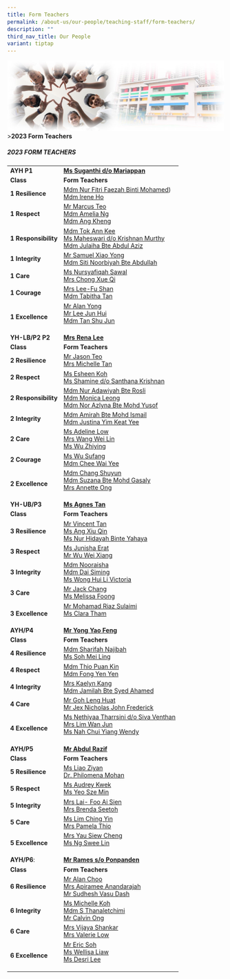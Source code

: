 ```yaml
---
title: Form Teachers
permalink: /about-us/our-people/teaching-staff/form-teachers/
description: ""
third_nav_title: Our People
variant: tiptap
---
```

![Sub-banner](/images/sub%20banner.jpg)
&gt;**2023 Form Teachers**

##### 2023 FORM TEACHERS

|  | |
| -------- | -------- |
| **AYH P1** | [**Ms Suganthi d/o Mariappan**](mailto:suganthi_mariappan@moe.edu.sg)     |
| **Class** | **Form Teachers** |
| **1 Resilience** | [Mdm Nur Fitri Faezah Binti Mohamed](mailto:nur_fitri_faezah_mohamed@moe.edu.sg)) <br> [Mdm Irene Ho](mailto:irene_ho_cheow_kuang@moe.edu.sg)      |
| **1 Respect** | [Mr Marcus Teo](mailto:teo_minghong_marcus@moe.edu.sg)  <br> [Mdm Amelia Ng](mailto:ng_yong_jia@moe.edu.sg) <br> [Mdm Ang Kheng](mailto:ang_kheng@moe.edu.sg)     |
| **1 Responsibility** | [Mdm Tok Ann Kee](mailto:tok_ann_kee@moe.edu.sg) <br> [Ms Maheswari d/o Krishnan Murthy](mailto:maheswari_krishnan_murthy@moe.edu.sg) <br> [Mdm Julaiha Bte Abdul Aziz](mailto:julaiha_abd_aziz@moe.edu.sg)     |
| **1 Integrity** | [Mr Samuel Xiao Yong](mailto:xiao_yong_samuel@moe.edu.sg) <br> [Mdm Siti Noorbiyah Bte Abdullah](mailto:siti_noorbiyah_abdullah@moe.edu.sg)     |
| **1 Care** | [Ms Nursyafiqah Sawal](mailto:nursyafiqah_sawal@moe.edu.sg) <br> [Mrs Chong Xue Qi](mailto:ng_xue_qi@moe.edu.sg)     |
| **1 Courage** | [Mrs Lee-Fu Shan](mailto:fu_shan@moe.edu.sg) <br> [Mdm Tabitha Tan](mailto:tan_mui_lin_tabitha@moe.edu.sg)     |
| **1 Excellence** | [Mr Alan Yong](mailto:yong_alan@moe.edu.sg) <br> [Mr Lee Jun Hui](mailto:lee_jun_hui@moe.edu.sg) <br> [Mdm Tan Shu Jun](mailto:tan_shu_jun@moe.edu.sg) <br><br>     |
| **YH-LB/P2 P2** | [**Mrs Rena Lee**](mailto:rena_tay_wei_hsuan@moe.edu.sg)|
| **Class** | **Form Teachers** |
| **2 Resilience** | [Mr Jason Teo](mailto:teo_jason@moe.edu.sg) <br> [Mrs Michelle Tan](mailto:wong_ziwei_michelle@moe.edu.sg)    |
| **2 Respect** | [Ms Esheen Koh](mailto:koh_esheen@moe.edu.sg) <br> [Ms Shamine d/o Santhana Krishnan](mailto:shamine_santhana_krishnan@moe.edu.sg)     |
| **2 Responsibility** | [Mdm Nur Adawiyah Bte Rosli](mailto:nur_adawiyah_rosli@moe.edu.sg) <br> [Mdm Monica Leong](mailto:leong_cai_lin_monica@moe.edu.sg) <br> [Mdm Nor Azlyna Bte Mohd Yusof](mailto:nor_azlyna_mohd_yusof@moe.edu.sg)     |
| **2 Integrity** | [Mdm Amirah Bte Mohd Ismail](mailto:amirah_mohd_ismail@moe.edu.sg) <br> [Mdm Justina Yim Keat Yee](mailto:yim_keat_yee@moe.edu.sg)     |
| **2 Care** | [Ms Adeline Low](mailto:low_ying_yan_adeline@moe.edu.sg) <br> [Mrs Wang Wei Lin](mailto:ang_wei_lin@moe.edu.sg) <br> [Ms Wu Zhiying](mailto:wu_zhiying@moe.edu.sg)     |
| **2 Courage** | [Ms Wu Sufang](mailto:wu_sufang@moe.edu.sg) <br> [Mdm Chee Wai Yee](mailto:chee_wai_yee@moe.edu.sg)     |
| **2 Excellence** | [Mdm Chang Shuyun](mailto:chang_shuyun@moe.edu.sg) <br> [Mdm Suzana Bte Mohd Gasaly](mailto:suzana_mohamed_gasaly@moe.edu.sg) <br> [Mrs Annette Ong](mailto:tan_wei_ling_annette@moe.edu.sg) <br><br>     |
| **YH-UB/P3** | [**Ms Agnes Tan**](mailto:tan_lee_choo_a@moe.edu.sg)|
| **Class** | **Form Teachers** |
| **3 Resilience** | [Mr Vincent Tan](mailto:tan_peng_chuan_vincent@moe.edu.sg) <br> [Ms Ang Xiu Qin](mailto:ang_xiu_qin@moe.edu.sg) <br> [Ms Nur Hidayah Binte Yahaya](mailto:nur_hidayah_yahaya@moe.edu.sg)      |
| **3 Respect** | [Ms Junisha Erat](mailto:junisha_erat@moe.edu.sg) <br> [Mr Wu Wei Xiang](mailto:wu_wei_xiang@moe.edu.sg)     |
| **3 Integrity** | [Mdm Nooraisha](mailto:nooraisha_mohamed_ibrahim@moe.edu.sg) <br> [Mdm Dai Siming](mailto:dai_siming@moe.edu.sg) <br> [Ms Wong Hui Li Victoria](mailto:wong_hui_li_victoria@moe.edu.sg)   |
| **3 Care** | [Mr Jack Chang](mailto:chang_cheng_huan@moe.edu.sg) <br> [Ms Melissa Foong](mailto:melissa_foong_shi_shan@moe.edu.sg)     |
| **3 Excellence** | [Mr Mohamad Riaz Sulaimi](mailto:mohamad_riaz_sulaimi@moe.edu.sg) <br> [Ms Clara Tham](mailto:clara_tham_kar_ling@moe.edu.sg) <br><br>    |
| **AYH/P4** | [**Mr Yong Yao Feng**](mailto:yong_yao_feng@moe.edu.sg)|
| **Class** | **Form Teachers** |
| **4 Resilience** | [Mdm Sharifah Najibah](mailto:sharifah__najibah_syed_mustapa@moe.edu.sg) <br> [Ms Soh Mei Ling](mailto:soh_mei_ling@moe.edu.sg)      |
| **4 Respect** | [Mdm Thio Puan Kin](mailto:thio_puan_kin@moe.edu.sg) <br> [Mdm Fong Yen Yen](mailto:fong_yen_yen@moe.edu.sg)     |
| **4 Integrity** | [Mrs Kaelyn Kang](mailto:lee_siow_foong@moe.edu.sg) <br> [Mdm Jamilah Bte Syed Ahamed](mailto:jamilah_bte_syed_ahamed@moe.edu.sg)   |
| **4 Care** | [Mr Goh Leng Huat](mailto:goh_leng_huat@moe.edu.sg) <br> [Mr Jex Nicholas John Frederick](mailto:jex_nicholas_john_frederick@moe.edu.sg)     |
| **4 Excellence** | [Ms Nethiyaa Tharrsini d/o Siva Venthan](mailto:nethiyaa_tharrsini_siva_venthan@moe.edu.sg) <br> [Mrs Lim Wan Jun](mailto:tan_wan_jun@moe.edu.sg) <br> [Ms Nah Chui Yiang Wendy](mailto:nah_chui_yiang_wendy@moe.edu.sg) <br><br>    |
| **AYH/P5** | [**Mr Abdul Razif**](mailto:abdul_razif_mohammad_rizal@moe.edu.sg)|
| **Class** | **Form Teachers** |
| **5 Resilience** | [Ms Liao Ziyan](mailto:liao_zi_yan@moe.edu.sg) <br> [Dr. Philomena Mohan](mailto:james_philomena_sashikala@moe.edu.sg)      |
| **5 Respect** | [Ms Audrey Kwek](mailto:kwek_audrey@moe.edu.sg) <br> [Ms Yeo Sze Min](mailto:yeo_sze_min@moe.edu.sg)     |
| **5 Integrity** | [Mrs Lai- Foo Ai Sien](mailto:foo_ai_sien@moe.edu.sg) <br> [Mrs Brenda Seetoh](mailto:choong_ming_fang_brenda@moe.edu.sg)   |
| **5 Care** | [Ms Lim Ching Yin](mailto:lim_ching_yin@moe.edu.sg) <br> [Mrs Pamela Thio](mailto:tock_yan_qing_pamela@moe.edu.sg)     |
| **5 Excellence** | [Mrs Yau Siew Cheng](mailto:tan_siew_cheng@moe.edu.sg) <br> [Ms Ng Swee Lin](mailto:ng_swee_lin@moe.edu.sg) <br><br>    |
| **AYH/P6**: | [**Mr Rames s/o Ponpanden**](mailto:rames_ponpanden@moe.edu.sg)|
| **Class** | **Form Teachers** |
| **6 Resilience** | [Mr Alan Choo](mailto:choo_chun_dar_alan@moe.edu.sg) <br> [Mrs Apiramee Anandarajah](mailto:apiramee_e_subramaniam@moe.edu.sg) <br> [Mr Sudhesh Vasu Dash](mailto:sudhesh_vasu_dash@moe.edu.sg)      |
| **6 Integrity** | [Ms Michelle Koh](mailto:xu_yue_min_michelle@moe.edu.sg) <br> [Mdm S Thanaletchimi](mailto:saverirajoo_thanaletchimi@moe.edu.sg) <br> [Mr Calvin Ong](mailto:ong_yu_meng_calvin@moe.edu.sg)   |
| **6 Care** | [Mrs Vijaya Shankar](mailto:vijaya_shankar@moe.edu.sg) <br> [Mrs Valerie Low](mailto:valerie_chua_ruishan@moe.edu.sg)     |
| **6 Excellence** | [Mr Eric Soh](mailto:soh_hiok_peng@moe.edu.sg) <br> [Ms Wellisa Liaw](mailto:wellisa_leono_liaw@moe.edu.sg) <br> [Ms Desri Lee](mailto:desri_ann_leong@moe.edu.sg) <br><br>    |